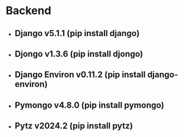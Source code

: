 <h1>Backend</h1>

- <h2>Django v5.1.1 (pip install django)</h2>
- <h2>Djongo v1.3.6 (pip install djongo)</h2>
- <h2>Django Environ v0.11.2 (pip install django-environ)</h2>
- <h2>Pymongo v4.8.0 (pip install pymongo)</h2>
- <h2>Pytz v2024.2 (pip install pytz)</h2>
